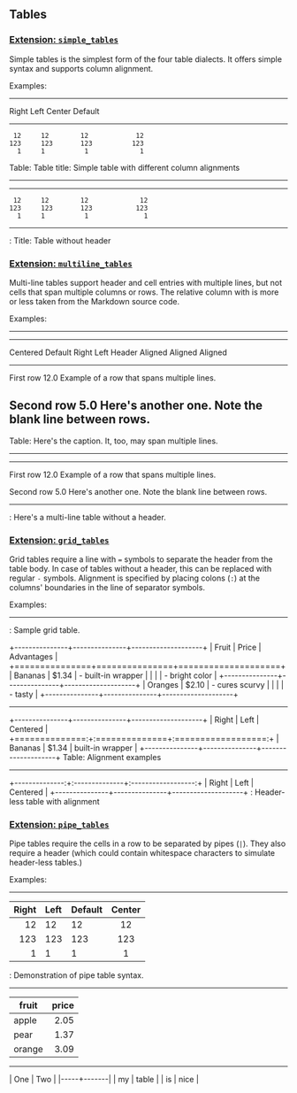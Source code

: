 ## Tables

### [Extension: `simple_tables`](https://pandoc.org/MANUAL.html#extension-simple_tables)

Simple tables is the simplest form of the four table dialects.
It offers simple syntax and supports column alignment.

Examples:

---

  Right     Left     Center     Default
-------     ------ ----------   -------
     12     12        12            12
    123     123       123          123
      1     1          1             1

Table:  Table title: Simple table with different column alignments

---

-------     ------ ----------   -------
     12     12        12             12
    123     123       123           123
      1     1          1              1
-------     ------ ----------   -------

: Title: Table without header


### [Extension: `multiline_tables`](https://pandoc.org/MANUAL.html#extension-multiline_tables)

Multi-line tables support header and cell entries with multiple lines, but not cells 
that span multiple columns or rows.
The relative column with is more or less taken from the Markdown source code.

Examples:

---

-------------------------------------------------------------
 Centered   Default           Right Left
  Header    Aligned         Aligned Aligned
----------- ------- --------------- -------------------------
   First    row                12.0 Example of a row that
                                    spans multiple lines.

  Second    row                 5.0 Here's another one. Note
                                    the blank line between
                                    rows.
-------------------------------------------------------------

Table: Here's the caption. It, too, may span
multiple lines.

---

----------- ------- --------------- -------------------------
   First    row                12.0 Example of a row that
                                    spans multiple lines.

  Second    row                 5.0 Here's another one. Note
                                    the blank line between
                                    rows.
----------- ------- --------------- -------------------------

: Here's a multi-line table without a header.


### [Extension: `grid_tables`](https://pandoc.org/MANUAL.html#extension-grid_tables)

Grid tables require a line with `=` symbols to separate the header from the table body.
In case of tables without a header, this can be replaced with regular `-` symbols.
Alignment is specified by placing colons (`:`) at the columns' boundaries in the line 
of separator symbols.

Examples:

---

: Sample grid table.

+---------------+---------------+--------------------+
| Fruit         | Price         | Advantages         |
+===============+===============+====================+
| Bananas       | $1.34         | - built-in wrapper |
|               |               | - bright color     |
+---------------+---------------+--------------------+
| Oranges       | $2.10         | - cures scurvy     |
|               |               | - tasty            |
+---------------+---------------+--------------------+

---

+---------------+---------------+--------------------+
| Right         | Left          | Centered           |
+==============:+:==============+:==================:+
| Bananas       | $1.34         | built-in wrapper   |
+---------------+---------------+--------------------+
Table: Alignment examples

---

+--------------:+:--------------+:------------------:+
| Right         | Left          | Centered           |
+---------------+---------------+--------------------+
: Header-less table with alignment


### [Extension: `pipe_tables`](https://pandoc.org/MANUAL.html#extension-pipe_tables)

Pipe tables require the cells in a row to be separated by pipes (`|`).
They also require a header (which could contain whitespace characters
to simulate header-less tables.)

Examples:

---

| Right | Left | Default | Center |
|------:|:-----|---------|:------:|
|   12  |  12  |    12   |    12  |
|  123  |  123 |   123   |   123  |
|    1  |    1 |     1   |     1  |

  : Demonstration of pipe table syntax.

---

fruit| price
-----|-----:
apple|2.05
pear|1.37
orange|3.09

---

| One | Two   |
|-----+-------|
| my  | table |
| is  | nice  |
